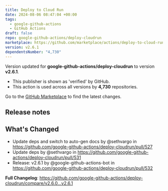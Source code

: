 ```yaml
---
title: Deploy to Cloud Run
date: 2024-08-06 08:47:04 +00:00
tags:
  - google-github-actions
  - GitHub Actions
draft: false
repo: google-github-actions/deploy-cloudrun
marketplace: https://github.com/marketplace/actions/deploy-to-cloud-run
version: v2.6.1
dependentsNumber: "4,730"
---
```



Version updated for **google-github-actions/deploy-cloudrun** to version **v2.6.1**.
- This publisher is shown as 'verified' by GitHub.
- This action is used across all versions by **4,730** repositories.

Go to the [GitHub Marketplace](https://github.com/marketplace/actions/deploy-to-cloud-run) to find the latest changes.

## Release notes

## What's Changed
* Update deps and switch to auto-gen docs by @sethvargo in https://github.com/google-github-actions/deploy-cloudrun/pull/527
* Update deps by @sethvargo in https://github.com/google-github-actions/deploy-cloudrun/pull/531
* Release: v2.6.1 by @google-github-actions-bot in https://github.com/google-github-actions/deploy-cloudrun/pull/532


**Full Changelog**: https://github.com/google-github-actions/deploy-cloudrun/compare/v2.6.0...v2.6.1

